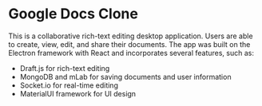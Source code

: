 # Google Docs Clone

This is a collaborative rich-text editing desktop application. Users are able to create, view, edit, and share their documents. The app was built on the Electron framework with React and incorporates several features, such as:

- Draft.js for rich-text editing
- MongoDB and mLab for saving documents and user information
- Socket.io for real-time editing
- MaterialUI framework for UI design
